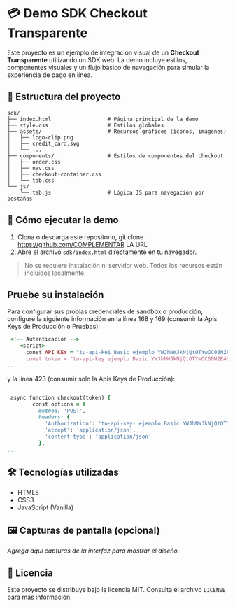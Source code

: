 # 💳 Demo SDK Checkout Transparente

Este proyecto es un ejemplo de integración visual de un **Checkout Transparente** utilizando un SDK web. La demo incluye estilos, componentes visuales y un flujo básico de navegación para simular la experiencia de pago en línea.

## 📁 Estructura del proyecto

```
sdk/
├── index.html                  # Página principal de la demo
├── style.css                   # Estilos globales
├── assets/                     # Recursos gráficos (íconos, imágenes)
│   ├── logo-clip.png
│   ├── credit_card.svg
│   └── ...
├── components/                 # Estilos de componentes del checkout
│   ├── order.css
│   ├── nav.css
│   ├── checkout-container.css
│   └── tab.css
└── js/
    └── tab.js                  # Lógica JS para navegación por pestañas
```

## 🚀 Cómo ejecutar la demo

1. Clona o descarga este repositorio, git clone https://github.com/COMPLEMENTAR LA URL
2. Abre el archivo `sdk/index.html` directamente en tu navegador.

> No se requiere instalación ni servidor web. Todos los recursos están incluidos localmente.

## Pruebe su instalación

Para configurar sus propias credenciales de sandbox o producción, configure la siguiente información en la línea 168 y 169 (consumir la Apis Keys de Producción o Pruebas):


```ruby
 <!-- Autenticación -->
    <script>
      const API_KEY = "tu-api-kei Basic ejemplo YWJhNWJkNjQtOTYwOC00N2E4LWIwMzUtNWU2NDkzOTBjZTViOmY2NmI0MzVkLTFmYTEtNDk5NC0wMmI2LTBiYTYzMmJhMThiZA== " //Aquí va tu API Key, no es necesario agregar nada más
      const token = "tu-api-key ejemplo Basic YWJhNWJkNjQtOTYwOC00N2E4LWIwMzUtNWU2NDkzOTBjZTViOmY2NmI0MzVkLTFmYTEtNDk5NC0wMmI2LTBiYTYzMmJhMThiZA==";
...

```

y la línea 423 (consumir solo la Apis Keys de Producción):

```ruby

 async function checkout(token) {
        const options = {
          method: 'POST',
          headers: {
            'Authorization': 'tu-api-key- ejemplo Basic YWJhNWJkNjQtOTYwOC00N2E4LWIwMzUtNWU2NDkzOTBjZTViOmY2NmI0MzVkLTFmYTEtNDk5NC0wMmI2LTBiYTYzMmJhMThiZA==',
            'accept': 'application/json', 
            'content-type': 'application/json'
          },
...

```

## 🛠️ Tecnologías utilizadas 

- HTML5
- CSS3
- JavaScript (Vanilla)

## 🖼️ Capturas de pantalla (opcional)

_Agrega aquí capturas de la interfaz para mostrar el diseño._

## 📄 Licencia

Este proyecto se distribuye bajo la licencia MIT. Consulta el archivo `LICENSE` para más información.
